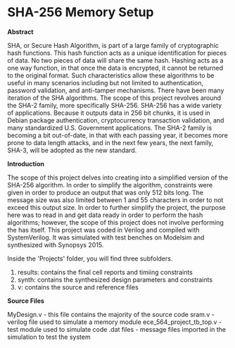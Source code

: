 # SHA-256 Memory Setup

**Abstract**

SHA, or Secure Hash Algorithm, is part of a large family of cryptographic hash
functions. This hash function acts as a unique identification for pieces of data. No two
pieces of data will share the same hash. Hashing acts as a one way function, in that once
the data is encrypted, it cannot be returned to the original format. Such characteristics
allow these algorithms to be useful in many scenarios including but not limited to
authentication, password validation, and anti-tamper mechanisms.
There have been many iteration of the SHA algorithms. The scope of this project
revolves around the SHA-2 family, more specifically SHA-256. SHA-256 has a wide
variety of applications. Because it outputs data in 256 bit chunks, it is used in Debian
package authentication, cryptocurrency transaction validation, and many standardized
U.S. Government applications. The SHA-2 family is becoming a bit out-of-date, in that
with each passing year, it becomes more prone to data length attacks, and in the next few
years, the next family, SHA-3, will be adopted as the new standard.

**Introduction**

The scope of this project delves into creating into a simplified version of the
SHA-256 algorithm. In order to simplify the algorithm, constraints were given in order to
produce an output that was only 512 bits long. The message size was also limited
between 1 and 55 characters in order to not exceed this output size. In order to further
simplify the project, the purpose here was to read in and get data ready in order to
perform the hash algorithms; however, the scope of this project does not involve
performing the has itself.
This project was coded in Verilog and compiled with SystemVerilog. It was
simulated with test benches on Modelsim and synthesized with Synopsys 2015.

Inside the 'Projects' folder, you will find three subfolders.

1. results: contains the final cell reports and timiing constraints
2. synth: contains the synthesized design parameters and constraints
3. v: contains the source and reference files

**Source Files**

MyDesign.v - this file contains the majority of the source code
sram.v - verilog file used to simulate a memory module
ece_564_project_tb_top.v - test module used to simulate code
.dat files - message files imported in the simulation to test the system
